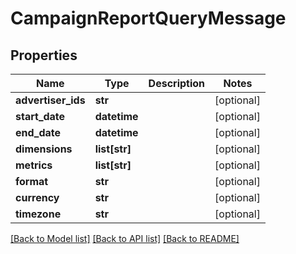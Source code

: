 # CampaignReportQueryMessage

## Properties
Name | Type | Description | Notes
------------ | ------------- | ------------- | -------------
**advertiser_ids** | **str** |  | [optional] 
**start_date** | **datetime** |  | [optional] 
**end_date** | **datetime** |  | [optional] 
**dimensions** | **list[str]** |  | [optional] 
**metrics** | **list[str]** |  | [optional] 
**format** | **str** |  | [optional] 
**currency** | **str** |  | [optional] 
**timezone** | **str** |  | [optional] 

[[Back to Model list]](../README.md#documentation-for-models) [[Back to API list]](../README.md#documentation-for-api-endpoints) [[Back to README]](../README.md)


